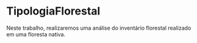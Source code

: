 # TipologiaFlorestal
Neste trabalho, realizaremos uma análise do inventário florestal realizado em uma floresta nativa.
